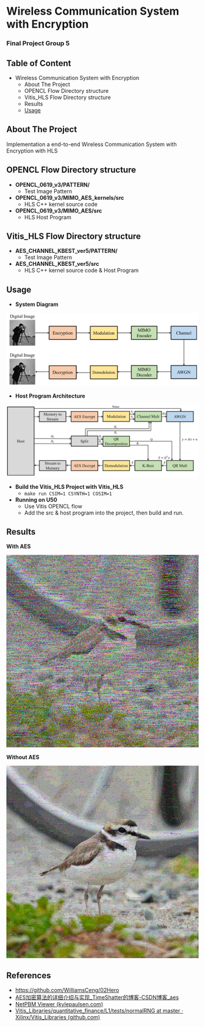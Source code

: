 # Wireless Communication System with Encryption

### Final Project Group 5

## Table of Content

- Wireless Communication System with Encryption
  - About The Project
  - OPENCL Flow Directory structure
  - Vitis_HLS Flow Directory structure
  - Results
  - [Usage](#Usage)



## About The Project

Implementation a end-to-end Wireless Communication System with Encryption with HLS

## OPENCL Flow Directory structure
* **OPENCL_0619_v3/PATTERN/**
  * Test Image Pattern
* **OPENCL_0619_v3/MIMO_AES_kernels/src**
  * HLS C++ kernel source code
* **OPENCL_0619_v3/MIMO_AES/src**
  * HLS Host Program

## Vitis_HLS Flow Directory structure
* **AES_CHANNEL_KBEST_ver5/PATTERN/**
  * Test Image Pattern
* **AES_CHANNEL_KBEST_ver5/src**
  * HLS C++ kernel source code & Host Program
## Usage 
* **System Diagram**

![image](./bd.png)
* **Host Program Architecture**

![image](./host_program_arch.png)
  
* **Build the Vitis_HLS Project with Vitis_HLS**
  * `make run CSIM=1 CSYNTH=1 COSIM=1`
* **Running on U50**
  * Use Vitis OPENCL flow
  * Add the src & host program into the project, then build and run.

## Results

**With AES**

![image](./JPG_Result/AES/pic0_SNR6.jpg)


**Without AES**

![image](./JPG_Result/noAES/pic0/jpg/pic0_SNR6.jpg)

## References

* https://github.com/WilliamsCeng/02Hero
* [AES加密算法的详细介绍与实现_TimeShatter的博客-CSDN博客_aes](https://blog.csdn.net/qq_28205153/article/details/55798628)
* [NetPBM Viewer (kylepaulsen.com)](https://www.kylepaulsen.com/stuff/NetpbmViewer/)
* [Vitis_Libraries/quantitative_finance/L1/tests/normalRNG at master · Xilinx/Vitis_Libraries (github.com)](https://github.com/Xilinx/Vitis_Libraries/tree/master/quantitative_finance/L1/tests/normalRNG)
